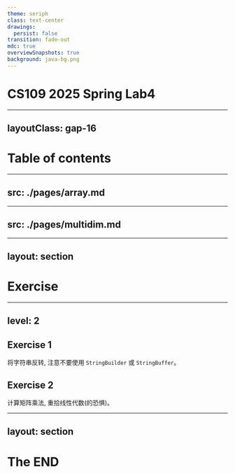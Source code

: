 ```yaml
---
theme: seriph
class: text-center
drawings:
  persist: false
transition: fade-out
mdc: true
overviewSnapshots: true
background: java-bg.png
---
```

# CS109 2025 Spring Lab4

---
layoutClass: gap-16
---
# Table of contents

<Toc v-click minDepth="1" maxDepth="5" columns="2"></Toc>

---
src: ./pages/array.md
---

---
src: ./pages/multidim.md
---

---
layout: section
---
# Exercise

---
level: 2
---
## Exercise 1

将字符串反转, 注意不要使用 `StringBuilder` 或 `StringBuffer`。

## Exercise 2

计算矩阵乘法, 重拾线性代数(的恐惧)。

---
layout: section
---
# The END
